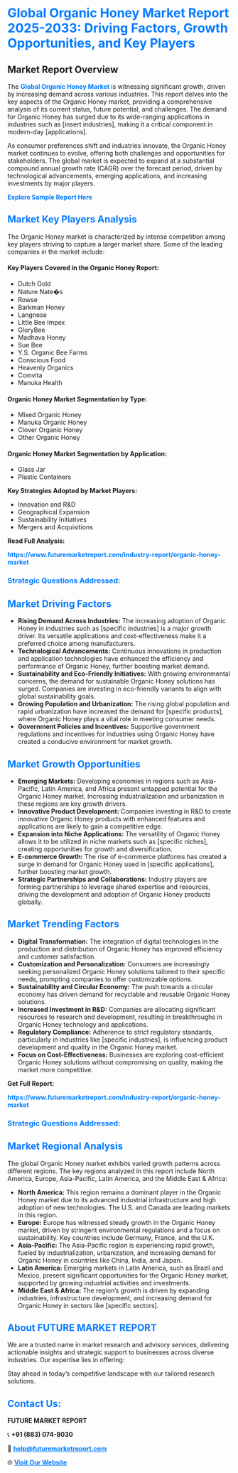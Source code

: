 <h1 style="color: #007BFF;">Global Organic Honey Market Report 2025-2033: Driving Factors, Growth Opportunities, and Key Players</h1>

<section id="overview">
<h2>Market Report Overview</h2>
<p>The <a href="https://www.futuremarketreport.com/industry-report/organic-honey-market" style="color: #007BFF; text-decoration: none;"><strong>Global Organic Honey Market</strong></a> is witnessing significant growth, driven by increasing demand across various industries. This report delves into the key aspects of the Organic Honey market, providing a comprehensive analysis of its current status, future potential, and challenges. The demand for Organic Honey has surged due to its wide-ranging applications in industries such as [insert industries], making it a critical component in modern-day [applications].</p>
<p>As consumer preferences shift and industries innovate, the Organic Honey market continues to evolve, offering both challenges and opportunities for stakeholders. The global market is expected to expand at a substantial compound annual growth rate (CAGR) over the forecast period, driven by technological advancements, emerging applications, and increasing investments by major players.</p>
</section>

<section id="overview">
<p><a href="https://www.futuremarketreport.com/request-sample/reportId=26529" style="color: #007BFF; text-decoration: none;"><strong>Explore Sample Report Here</strong></a></p>
</section>

<section id="key-players">
<h2 style="color: #007BFF;">Market Key Players Analysis</h2>
<p>The Organic Honey market is characterized by intense competition among key players striving to capture a larger market share. Some of the leading companies in the market include:</p>
<h4>Key Players Covered in the Organic Honey Report:</h4>
<ul><li>Dutch Gold</li><li>Nature Nate�s</li><li>Rowse</li><li>Barkman Honey</li><li>Langnese</li><li>Little Bee Impex</li><li>GloryBee</li><li>Madhava Honey</li><li>Sue Bee</li><li>Y.S. Organic Bee Farms</li><li>Conscious Food</li><li>Heavenly Organics</li><li>Comvita</li><li>Manuka Health</li></ul>
<h4>Organic Honey Market Segmentation by Type:</h4>
<ul><li>Mixed Organic Honey</li><li>Manuka Organic Honey</li><li>Clover Organic Honey</li><li>Other Organic Honey</li></ul>

<h4>Organic Honey Market Segmentation by Application:</h4>
<ul><li>Glass Jar</li><li>Plastic Containers</li></ul>
<p><strong>Key Strategies Adopted by Market Players:</strong></p>
<ul>
<li>Innovation and R&D</li>
<li>Geographical Expansion</li>
<li>Sustainability Initiatives</li>
<li>Mergers and Acquisitions</li>
</ul>
</section>

<section>
<p><strong>Read Full Analysis: </strong></p><a href="https://www.futuremarketreport.com/industry-report/organic-honey-market" style="color: #007BFF; text-decoration: none;"><strong>https://www.futuremarketreport.com/industry-report/organic-honey-market</strong></a>
<h3 style="color: #007BFF;">Strategic Questions Addressed:</h3>
</section>

<section id="driving-factors">
<h2 style="color: #007BFF;">Market Driving Factors</h2>
<ul>
<li><strong>Rising Demand Across Industries:</strong> The increasing adoption of Organic Honey in industries such as [specific industries] is a major growth driver. Its versatile applications and cost-effectiveness make it a preferred choice among manufacturers.</li>
<li><strong>Technological Advancements:</strong> Continuous innovations in production and application technologies have enhanced the efficiency and performance of Organic Honey, further boosting market demand.</li>
<li><strong>Sustainability and Eco-Friendly Initiatives:</strong> With growing environmental concerns, the demand for sustainable Organic Honey solutions has surged. Companies are investing in eco-friendly variants to align with global sustainability goals.</li>
<li><strong>Growing Population and Urbanization:</strong> The rising global population and rapid urbanization have increased the demand for [specific products], where Organic Honey plays a vital role in meeting consumer needs.</li>
<li><strong>Government Policies and Incentives:</strong> Supportive government regulations and incentives for industries using Organic Honey have created a conducive environment for market growth.</li>
</ul>
</section>

<section id="growth-opportunities">
<h2 style="color: #007BFF;">Market Growth Opportunities</h2>
<ul>
<li><strong>Emerging Markets:</strong> Developing economies in regions such as Asia-Pacific, Latin America, and Africa present untapped potential for the Organic Honey market. Increasing industrialization and urbanization in these regions are key growth drivers.</li>
<li><strong>Innovative Product Development:</strong> Companies investing in R&D to create innovative Organic Honey products with enhanced features and applications are likely to gain a competitive edge.</li>
<li><strong>Expansion into Niche Applications:</strong> The versatility of Organic Honey allows it to be utilized in niche markets such as [specific niches], creating opportunities for growth and diversification.</li>
<li><strong>E-commerce Growth:</strong> The rise of e-commerce platforms has created a surge in demand for Organic Honey used in [specific applications], further boosting market growth.</li>
<li><strong>Strategic Partnerships and Collaborations:</strong> Industry players are forming partnerships to leverage shared expertise and resources, driving the development and adoption of Organic Honey products globally.</li>
</ul>
</section>

<section id="trending-factors">
<h2 style="color: #007BFF;">Market Trending Factors</h2>
<ul>
<li><strong>Digital Transformation:</strong> The integration of digital technologies in the production and distribution of Organic Honey has improved efficiency and customer satisfaction.</li>
<li><strong>Customization and Personalization:</strong> Consumers are increasingly seeking personalized Organic Honey solutions tailored to their specific needs, prompting companies to offer customizable options.</li>
<li><strong>Sustainability and Circular Economy:</strong> The push towards a circular economy has driven demand for recyclable and reusable Organic Honey solutions.</li>
<li><strong>Increased Investment in R&D:</strong> Companies are allocating significant resources to research and development, resulting in breakthroughs in Organic Honey technology and applications.</li>
<li><strong>Regulatory Compliance:</strong> Adherence to strict regulatory standards, particularly in industries like [specific industries], is influencing product development and quality in the Organic Honey market.</li>
<li><strong>Focus on Cost-Effectiveness:</strong> Businesses are exploring cost-efficient Organic Honey solutions without compromising on quality, making the market more competitive.</li>
</ul>
</section>

<section>
<p><strong>Get Full Report: </strong></p><a href="https://www.futuremarketreport.com/industry-report/organic-honey-market" style="color: #007BFF; text-decoration: none;"><strong>https://www.futuremarketreport.com/industry-report/organic-honey-market</strong></a>
<h3 style="color: #007BFF;">Strategic Questions Addressed:</h3>
</section>


<section id="regional-analysis">
<h2 style="color: #007BFF;">Market Regional Analysis</h2>
<p>The global Organic Honey market exhibits varied growth patterns across different regions. The key regions analyzed in this report include North America, Europe, Asia-Pacific, Latin America, and the Middle East & Africa:</p>
<ul>
<li><strong>North America:</strong> This region remains a dominant player in the Organic Honey market due to its advanced industrial infrastructure and high adoption of new technologies. The U.S. and Canada are leading markets in this region.</li>
<li><strong>Europe:</strong> Europe has witnessed steady growth in the Organic Honey market, driven by stringent environmental regulations and a focus on sustainability. Key countries include Germany, France, and the U.K.</li>
<li><strong>Asia-Pacific:</strong> The Asia-Pacific region is experiencing rapid growth, fueled by industrialization, urbanization, and increasing demand for Organic Honey in countries like China, India, and Japan.</li>
<li><strong>Latin America:</strong> Emerging markets in Latin America, such as Brazil and Mexico, present significant opportunities for the Organic Honey market, supported by growing industrial activities and investments.</li>
<li><strong>Middle East & Africa:</strong> The region’s growth is driven by expanding industries, infrastructure development, and increasing demand for Organic Honey in sectors like [specific sectors].</li>
</ul>
</section>

<footer>
<h2 style="color: #007BFF;">About FUTURE MARKET REPORT</h2>
<p>We are a trusted name in market research and advisory services, delivering actionable insights and strategic support to businesses across diverse industries. Our expertise lies in offering:</p>

<p>Stay ahead in today’s competitive landscape with our tailored research solutions.</p>

<h2 style="color: #007BFF;">Contact Us:</h2>
<p><strong>FUTURE MARKET REPORT</strong></p>
<p>📞 <strong>+91 (883) 074-8030</strong></p>
<p>📧 <strong><a href="mailto:help@futuremarketreport.com" style="color: #007BFF;">help@futuremarketreport.com</a></strong></p>
<p>🌐 <strong><a href="https://www.futuremarketreport.com/" style="color: #007BFF;">Visit Our Website</a></strong></p>
</footer>